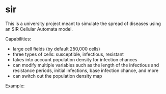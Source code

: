 # sir

This is a university project meant to simulate the spread of diseases using an SIR Cellular Automata model.

Capabilities:
- large cell fields (by default 250,000 cells)
- three types of cells: susceptible, infectious, resistant
- takes into account population density for infection chances
- can modify multiple variables such as the length of the infectious and resistance periods, initial infections, base infection chance, and more
- can switch out the population density map

Example:
